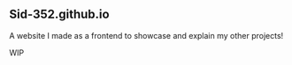 ## Sid-352.github.io
A website I made as a frontend to showcase and explain my other projects!

WIP
